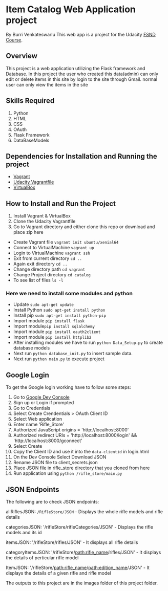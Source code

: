 # Item Catalog Web Application project
By Burri Venkateswarlu
This web app is a project for the Udacity [FSND Course](https://www.udacity.com/course/full-stack-web-developer-nanodegree--nd004).

## Overview
This project is a web application utilizing the Flask framework and Database. In this project the user who created this data(admin) can only edit or delete items in this site by login to the site through Gmail. normal user can only view the items in the site

## Skills Required
1. Python
2. HTML
3. CSS
4. OAuth
5. Flask Framework
6. DataBaseModels


## Dependencies for Installation and Running the project
- [Vagrant](https://www.vagrantup.com/)
- [Udacity Vagrantfile](https://github.com/udacity/fullstack-nanodegree-vm)
- [VirtualBox](https://www.virtualbox.org/wiki/Downloads)



## How to Install and Run the Project
1. Install Vagrant & VirtualBox
2. Clone the Udacity Vagrantfile
3. Go to Vagrant directory and either clone this repo or download and place zip here
- Create Vagrant file `vagrant init ubuntu/xenial64`
- Connect to VirtualMachine `vagrant up`
- Login to VirtualMachine `vagrant ssh`
- Exit from current directory  `cd ..`
- Again exit directory `cd ..`
- Change directory path `cd vagrant`
- Change Project directory `cd catalog`
- To see list of files `ls -l`

### Here we need to install some modules and python

- Update `sudo apt-get update`
- Install Python `sudo apt-get install python`
- Install pip `sudo apt-get install python-pip`
- Import module `pip install flask`
- Import module`pip install sqlalchemy`
- Import module `pip install oauth2client`
- Import module `pip install httplib2`
- After installing modules we have to run `python Data_Setup.py` to create database models 
- Next run `python database_init.py` to insert sample data.
- Next run `python main.py` to execute project


## Google Login
To get the Google login working have to follow some steps:

1. Go to [Google Dev Console](https://console.developers.google.com)
2. Sign up or Login if prompted
3. Go to Credentials
4. Select Create Crendentials > OAuth Client ID
5. Select Web application
6. Enter name 'Rifle_Store'
7. Authorized JavaScript origins = 'http://localhost:8000'
8. Authorized redirect URIs = 'http://localhost:8000/login' && 'http://localhost:8000/gconnect'
9. Select Create
10. Copy the Client ID and use it into the `data-clientid` in login.html
11. On the Dev Console Select Download JSON
12. Rename JSON file to client_secrets.json
13. Place JSON file in rifle_store directory that you cloned from here
14. Run application using `python /rifle_store/main.py`

## JSON Endpoints

The following are to check JSON endpoints:

allRiflesJSON: `/RifleStore/JSON`
    - Displays the whole rifle models and rifle details

categoriesJSON: '/rifleStore/rifleCategories/JSON'
    - Displays the rifle models and its id
	
itemsJSON: '/rifleStore/rifles/JSON'
	- It displays all rifle details

categoryItemsJSON: '/rifleStore/<path:rifle_name>/rifles/JSON'
    - It displays the details of perticular rifle model

ItemJSON:
'/rifleStore/<path:rifle_name>/<path:edition_name>/JSON'
    - It displays the details of a given rifle and rifle model
	

The outputs to this project are in the images folder of this project folder.